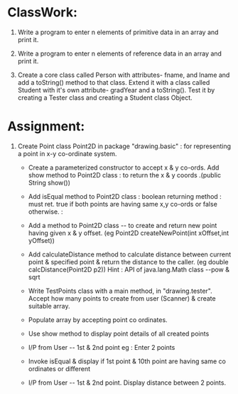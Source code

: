 # ClassWork:

1. Write a program to enter n elements of primitive data in an array and print it.

2. Write a program to enter n elements of reference data in an array and print it.

3. Create a core class called Person with attributes- fname, and lname and add a toString() method to that class. Extend it with a class called Student with it's own attribute- gradYear and a toString(). Test it by creating a Tester class and creating a Student class Object.

# Assignment: 


1. Create Point class Point2D  in package "drawing.basic" : for representing a point in x-y co-ordinate system.

    * Create a parameterized constructor to accept x & y co-ords.
    Add show method to Point2D class : to return  the x & y coords .(public String show())

    * Add isEqual method to Point2D class : boolean returning method : must ret. true if both points are having same x,y co-ords or false otherwise. : 

    * Add a method to Point2D class -- to create and return new point having given x & y offset. (eg Point2D createNewPoint(int xOffset,int yOffset))

    * Add calculateDistance method to calculate distance between current point & specified point & return the distance to the caller. (eg double  calcDistance(Point2D p2)) Hint : API of java.lang.Math class --pow & sqrt

    * Write TestPoints class with a main method, in "drawing.tester". Accept how many points to create from  user (Scanner) & create suitable array.

    * Populate array by accepting point co ordinates.

    * Use show method to display point details of all created points

    * I/P from User -- 1st & 2nd point eg : Enter 2 points 

    * Invoke isEqual & display if 1st point & 10th point are having same co ordinates or different

    * I/P from User -- 1st & 2nd point. Display distance between 2 points.